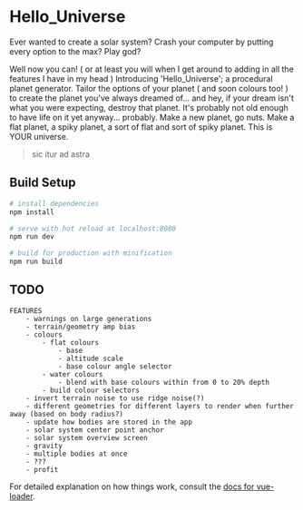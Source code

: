 # Hello_Universe

Ever wanted to create a solar system? Crash your computer by putting every option to the max? Play god?

Well now you can! ( or at least you will when I get around to adding in all the features I have in my head ) Introducing 'Hello_Universe'; a procedural planet generator. Tailor the options of your planet ( and soon colours too! ) to create the planet you've always dreamed of... and hey, if your dream isn't what you were expecting, destroy that planet. It's probably not old enough to have life on it yet anyway... probably. Make a new planet, go nuts. Make a flat planet, a spiky planet, a sort of flat and sort of spiky planet. This is YOUR universe.

> sic itur ad astra

## Build Setup
``` bash
# install dependencies
npm install

# serve with hot reload at localhost:8080
npm run dev

# build for production with minification
npm run build
```

## TODO
```
FEATURES
	- warnings on large generations
	- terrain/geometry amp bias
	- colours
		- flat colours
			- base
			- altitude scale
			- base colour angle selector
		- water colours
			- blend with base colours within from 0 to 20% depth
		- build colour selectors
	- invert terrain noise to use ridge noise(?)
	- different geometries for different layers to render when further away (based on body radius?)
	- update how bodies are stored in the app
	- solar system center point anchor
	- solar system overview screen
	- gravity
	- multiple bodies at once
	- ???
	- profit
```

For detailed explanation on how things work, consult the [docs for vue-loader](http://vuejs.github.io/vue-loader).
